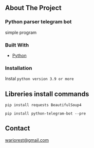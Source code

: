 
<!-- PROJECT SHIELDS -->

<!-- ABOUT THE PROJECT -->
## About The Project

### Python parser telegram bot

simple program

### Built With
* [Python](https://www.python.org/downloads/)



### Installation

Instal `python version 3.9 or more`
## Libreries install commands
`pip install requests BeautifulSoup4`

`pip install python-telegram-bot --pre`






<!-- CONTACT -->
## Contact
wariorest@gmail.com



